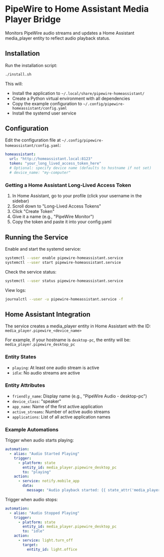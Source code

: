 # PipeWire to Home Assistant Media Player Bridge

Monitors PipeWire audio streams and updates a Home Assistant media_player entity to reflect audio playback status.

## Installation

Run the installation script:

```bash
./install.sh
```

This will:
- Install the application to `~/.local/share/pipewire-homeassistant/`
- Create a Python virtual environment with all dependencies
- Copy the example configuration to `~/.config/pipewire-homeassistant/config.yaml`
- Install the systemd user service

## Configuration

Edit the configuration file at `~/.config/pipewire-homeassistant/config.yaml`:

```yaml
homeassistant:
  url: "http://homeassistant.local:8123"
  token: "your_long_lived_access_token_here"
  # Optional: specify device name (defaults to hostname if not set)
  # device_name: "my-computer"
```

### Getting a Home Assistant Long-Lived Access Token

1. In Home Assistant, go to your profile (click your username in the sidebar)
2. Scroll down to "Long-Lived Access Tokens"
3. Click "Create Token"
4. Give it a name (e.g., "PipeWire Monitor")
5. Copy the token and paste it into your config.yaml

## Running the Service

Enable and start the systemd service:

```bash
systemctl --user enable pipewire-homeassistant.service
systemctl --user start pipewire-homeassistant.service
```

Check the service status:

```bash
systemctl --user status pipewire-homeassistant.service
```

View logs:

```bash
journalctl --user -u pipewire-homeassistant.service -f
```

## Home Assistant Integration

The service creates a media_player entity in Home Assistant with the ID:
`media_player.pipewire_<device_name>`

For example, if your hostname is `desktop-pc`, the entity will be:
`media_player.pipewire_desktop_pc`

### Entity States

- `playing`: At least one audio stream is active
- `idle`: No audio streams are active

### Entity Attributes

- `friendly_name`: Display name (e.g., "PipeWire Audio - desktop-pc")
- `device_class`: "speaker"
- `app_name`: Name of the first active application
- `active_streams`: Number of active audio streams
- `applications`: List of all active application names

### Example Automations

Trigger when audio starts playing:

```yaml
automation:
  - alias: "Audio Started Playing"
    trigger:
      - platform: state
        entity_id: media_player.pipewire_desktop_pc
        to: "playing"
    action:
      - service: notify.mobile_app
        data:
          message: "Audio playback started: {{ state_attr('media_player.pipewire_desktop_pc', 'app_name') }}"
```

Trigger when audio stops:

```yaml
automation:
  - alias: "Audio Stopped Playing"
    trigger:
      - platform: state
        entity_id: media_player.pipewire_desktop_pc
        to: "idle"
    action:
      - service: light.turn_off
        target:
          entity_id: light.office
```
